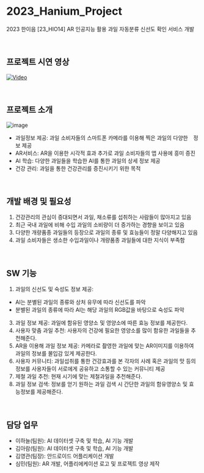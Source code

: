 # 2023_Hanium_Project
2023 한이음 [23_HIO14] AR 인공지능 활용 과일 자동분류  신선도 확인 서비스 개발

<br>

## 프로젝트 시연 영상
[![Video](http://img.youtube.com/vi/i7hbYjUXjdo/0.jpg)](https://youtu.be/i7hbYjUXjdo)

<br>

## 프로젝트 소개
![image](https://github.com/user-attachments/assets/04618cb5-ba0b-4baa-a77e-4c8d4193de87)
* 과일정보 제공: 과일 소비자들의 스마트폰 카메라를 이용해 찍은 과일의 다양한　정보 제공
* AR서비스: AR을 이용한 시각적 효과 추가로 과일 소비자들의 앱 사용에 흥미 증진
* AI 학습: 다양한 과일들을 학습한 AI를 통한 과일의 상세 정보 제공
* 건강 관리: 과일을 통한 건강관리를 증진시키기 위한 목적

<br>

## 개발 배경 및 필요성
1. 건강관리의 관심이 증대되면서 과일, 채소류를 섭취하는 사람들이 많아지고 있음
2. 최근 국내 과일에 비해 수입 과일의 소비량이 더 증가하는 경향을 보이고 있음
3. 다양한 개량품종 과일들의 등장으로 과일의 종류 및 효능들이 정말 다양해지고 있음
4. 과일 소비자들은 생소한 수입과일이나 개량품종 과일들에 대한 지식이 부족함

<br>

## SW 기능
1. 과일의 신선도 및 숙성도 정보 제공:
  - AI는 분별된 과일의 종류와 상처 유무에 따라 신선도를 파악
  - 분별된 과일의 종류에 따라 AI는 해당 과일의 RGB값을 바탕으로 숙성도 파악
3. 과일 정보 제공: 과일에 함유된 영양소 및 영양소에 따른 효능 정보를 제공한다.
4. 사용자 맞춤 과일 추천: 사용자의 건강에 필요한 영양소를 많이 함유한 과일들을 추천해준다.
5. AR을 이용해 과일 정보 제공: 카메라로 촬영한 과일에 맞는 AR이미지를 이용하여 과일의 정보를 몰입감 있게 제공한다.
6. 사용자 커뮤니티: 과일섭취를 통한 건강효과를 본 각자의 사례 혹은 과일의 맛 등의 정보를 사용자들이 서로에게 공유하고 소통할 수 있는 커뮤니티 제공
7. 제철 과일 추천: 현재 시기에 맞는 제철과일을 추천해준다.
8. 과일 정보 검색: 정보를 얻기 원하는 과일 검색 시 간단한 과일의 함유영양소 및 효능정보를 제공해준다.

<br>

## 담당 업무
- 이하늘(팀원): AI 데이터셋 구축 및 학습, AI 기능 개발
- 김아람(팀원): AI 데이터셋 구축 및 학습, AI 기능 개발
- 김영관(팀장): 안드로이드 어플리케이션 개발
- 심민(팀원): AR 개발, 어플리에케이션 로고 및 프로젝트 영상 제작








